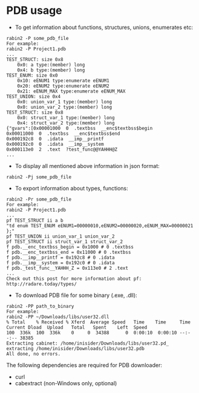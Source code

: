 PDB usage
=========

- To get information about functions, structures, unions, enumerates etc:
````
rabin2 -P some_pdb_file
For example:
rabin2 -P Project1.pdb
...
TEST_STRUCT: size 0x8
	0x0: a type:(member) long
	0x4: b type:(member) long
TEST_ENUM: size 0x0
	0x10: eENUM1 type:enumerate eENUM1
	0x20: eENUM2 type:enumerate eENUM2
	0x21: eENUM_MAX type:enumerate eENUM_MAX
TEST_UNION: size 0x4
	0x0: union_var_1 type:(member) long
	0x0: union_var_2 type:(member) long
TEST_STRUCT: size 0x8
	0x0: struct_var_1 type:(member) long
	0x4: struct_var_2 type:(member) long
{"gvars":[0x00001000  0  .textbss  __enc$textbss$begin
0x00011000  0  .textbss  __enc$textbss$end
0x000192c8  0  .idata  __imp__printf
0x000192c0  0  .idata  __imp__system
0x000113e0  2  .text  ?test_func@@YAHHH@Z
...
````

- To display all mentioned above information in json format:
````
rabin2 -Pj some_pdb_file
````

- To export information about types, functions:
````
rabin2 -Pr some_pdb_file
For example:
rabin2 -P Project1.pdb
...
pf TEST_STRUCT ii a b
"td enum TEST_ENUM eENUM1=00000010,eENUM2=00000020,eENUM_MAX=00000021 };"
pf TEST_UNION ii union_var_1 union_var_2
pf TEST_STRUCT ii struct_var_1 struct_var_2
f pdb.__enc_textbss_begin = 0x1000 # 0 .textbss
f pdb.__enc_textbss_end = 0x11000 # 0 .textbss
f pdb.__imp__printf = 0x192c8 # 0 .idata
f pdb.__imp__system = 0x192c0 # 0 .idata
f pdb._test_func__YAHHH_Z = 0x113e0 # 2 .text
...
Check out this post for more information about pf: http://radare.today/types/
````

- To download PDB file for some binary (.exe, .dll):
````
rabin2 -PP path_to_binary
For example:
rabin2 -PP ~/Downloads/libs/user32.dll
% Total    % Received % Xferd  Average Speed   Time    Time     Time  Current Dload  Upload   Total   Spent    Left  Speed
100  336k  100  336k    0     0  34388      0  0:00:10  0:00:10 --:--:-- 38385
Extracting cabinet: /home/inisider/Downloads/libs/user32.pd_
extracting /home/inisider/Downloads/libs/user32.pdb
All done, no errors.
````
The following dependencies are required for PDB downloader:
* curl
* cabextract (non-Windows only, optional)
